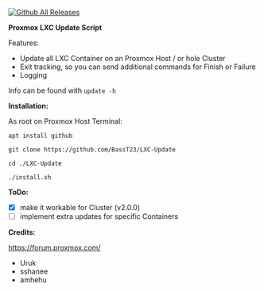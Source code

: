 [![Github All Releases](https://img.shields.io/github/downloads/BassT23/LXC-Update/total.svg)]()

**Proxmox LXC Update Script**

Features:
- Update all LXC Container on an Proxmox Host / or hole Cluster
- Exit tracking, so you can send additional commands for Finish or Failure 
- Logging

Info can be found with `update -h`

**Installation:**

As root on Proxmox Host Terminal:
```
apt install github
```
```
git clone https://github.com/BassT23/LXC-Update
```
```
cd ./LXC-Update
```
```
./install.sh
```

**ToDo:**

- [x] make it workable for Cluster (v2.0.0)
- [ ] implement extra updates for specific Containers

**Credits:**

https://forum.proxmox.com/
- Uruk
- sshanee
- amhehu
